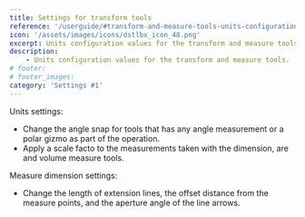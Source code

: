 ```yaml
---
title: Settings for transform tools
reference: '/userguide/#transform-and-measure-tools-units-configuration'
icon: '/assets/images/icons/dstlbx_icon_48.png'
excerpt: Units configuration values for the transform and measure tools.
description:
    - Units configuration values for the transform and measure tools.
# footer:
# footer_images:
category: 'Settings #1'
---
```


Units settings:

* Change the angle snap for tools that has any angle measurement or a polar gizmo as part of the operation.
* Apply a scale facto to the measurements taken with the dimension, are and volume measure tools.

Measure dimension settings:

* Change the length of extension lines, the offset distance from the measure points, and the aperture angle of the line arrows.

